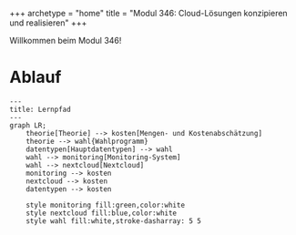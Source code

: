 +++
archetype = "home"
title = "Modul 346: Cloud-Lösungen konzipieren und realisieren"
+++

Willkommen beim Modul 346!

# Ablauf

```mermaid
---
title: Lernpfad
---
graph LR;
    theorie[Theorie] --> kosten[Mengen- und Kostenabschätzung]
    theorie --> wahl{Wahlprogramm}
    datentypen[Hauptdatentypen] --> wahl
    wahl --> monitoring[Monitoring-System]
    wahl --> nextcloud[Nextcloud]
    monitoring --> kosten
    nextcloud --> kosten
    datentypen --> kosten

    style monitoring fill:green,color:white
    style nextcloud fill:blue,color:white
    style wahl fill:white,stroke-dasharray: 5 5
```
